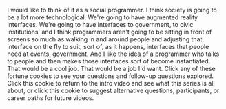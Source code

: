 
I would like to think of it as a social programmer.
I think society is going to be a lot more technological.
We&#39;re going to have augmented reality interfaces.
We&#39;re going to have interfaces to government,
to civic institutions,
and I think programmers aren&#39;t going to be sitting
in front of screens so much
as walking in and around people
and adjusting that interface on the fly
to suit, sort of,
as it happens,
interfaces that people need at events,
government.
And I like the idea of a programmer
who talks to people
and then makes those interfaces
sort of become instantiated.
That would be a cool job.
That would be a job I&#39;d want.
Click any of these fortune cookies
to see your questions and follow-up questions explored.
Click this cookie to return to the intro video
and see what this series is all about,
or click this cookie to suggest
alternative questions,
participants,
or career paths
for future videos.
